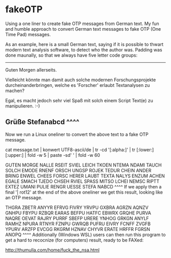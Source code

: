 # fakeOTP
Using a one liner to create fake OTP messages from German text.
My fun and humble approach to convert German text messages
to fake OTP (One Time Pad) messages.

As an example, here is a small German text, saying if it
is possible to thwart modern text analysis software, to
detect who the author was. Padding was done maunally, so
that we always have five letter code groups:

-----
Guten Morgen allerseits.

Vielleicht könnte man damit auch solche modernen
Forschungsprojekte durcheinanderbringen, welche
es 'Forscher' erlaubt Textanalysen zu machen?

Egal, es macht jedoch sehr viel Spaß mit solch
einem Script Text(e) zu manipulieren. :-)

Grüße
Stefanabcd
      ^^^^
-----

Now we run a Linux oneliner to convert the above text to
a fake OTP message.

cat message.txt | konwert UTF8-ascii/de | tr -cd '[:alpha:]' | tr [:lower:] [:upper:] | fold -w 5 | paste -sd' ' | fold -w 60

GUTEN MORGE NALLE RSEIT SVIEL LEICH TKOEN NTEMA NDAMI TAUCH
SOLCH EMODE RNENF ORSCH UNGSP ROJEK TEDUR CHEIN ANDER BRING
ENWEL CHEES FORSC HERER LAUBT TEXTA NALYS ENZUM ACHEN EGALE
SMACH TJEDO CHSEH RVIEL SPASS MITSO LCHEI NEMSC RIPTT EXTEZ
UMANI PULIE RENGR UESSE STEFA NABCD
                               ^^^^
If we apply then a final '| rot12' at the end of the above
oneliner we get this result, looking like an OTP message.

THGRA ZBETR ANYYR EFRVG FIVRY YRVPU GXBRA AGRZN AQNZV GNHPU
FBYPU RZBQR EARAS BEFPU HATFC EBWRX GRQHE PURVA NAQRE OEVAT
RAJRY PURRF SBEFP URERE YNHOG GRKGN ANYLF RAMHZ NPURA RTNYR
FZNPU GWRQB PUFRU EIVRY FCNFF ZVGFB YPURV ARZFP EVCGG RKGRM
HZNAV CHYVR ERATE HRFFR FGRSN ANOPQ
                               ^^^^
Additionally (Windows WSL) users can then run this program
to get a hard to recocnize (for computers) result, ready to
be FAXed:

http://thumulla.com/home/fuck_the_nsa.html


